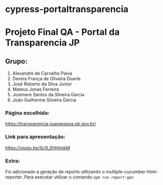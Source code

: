 # cypress-portaltransparencia
# Projeto Final QA - Portal da Transparencia JP

## Grupo:  
1. Alexandre de Carvalho Paiva 
2. Dennis França de Oliveira Duarte
3. José Roberto da Silva Junior
4. Mateus Jonas Ferreira
5. Josimere Santos da Silveira Garcia
6. João Guilherme Silveira Garcia

### Página escolhida:
https://transparencia.joaopessoa.pb.gov.br/

### Link para apresentação:
https://youtu.be/Sc9_0HHjmkM

### Extra:
Foi adicionado a geração de reports utilizando o multiple-cucumber-html-reporter. Para executar utilizar o comando
        `npm run report:gen`
